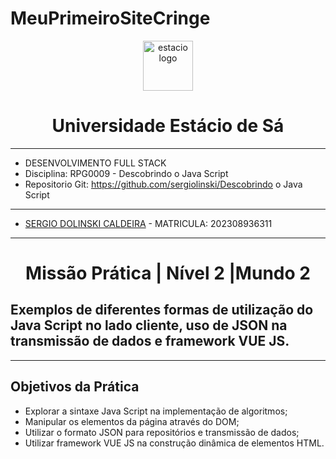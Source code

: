 # MeuPrimeiroSiteCringe
<div align="center">
   <a href="https://github.com/othneildrew/Best-README-Template">
      <img src="https://logodownload.org/wp-content/uploads/2014/12/estacio-logo-1-2048x1641.png" alt="estacio logo" width="80"                  height="80">
   </a>
    <h1 align="center"> Universidade Estácio de Sá </h1>
     <hr>
</div> 

* DESENVOLVIMENTO FULL STACK
* Disciplina: RPG0009  - Descobrindo o Java Script
* Repositorio Git: https://github.com/sergiolinski/Descobrindo o Java Script
<hr>

* [SERGIO DOLINSKI CALDEIRA](https://github.com/sergiolinski) - MATRICULA: 202308936311
<hr>
 <h1 align="center"> Missão Prática | Nível 2 |Mundo 2 </h1>
 <h2 align="left" >Exemplos de diferentes formas de utilização do Java Script no lado cliente, uso de
JSON na transmissão de dados e framework VUE JS. </h2> 

 <hr>

 <h2> Objetivos da Prática </h2>

* Explorar a sintaxe Java Script na implementação de algoritmos;
* Manipular os elementos da página através do DOM;
* Utilizar o formato JSON para repositórios e transmissão de dados;
* Utilizar framework VUE JS na construção dinâmica de elementos HTML.
  

